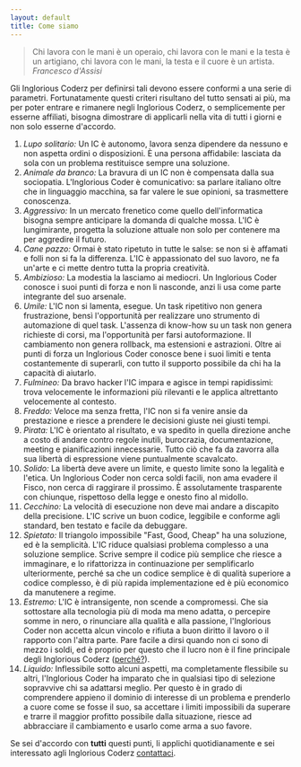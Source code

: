 ```yaml
---
layout: default
title: Come siamo
---
```

> Chi lavora con le mani è un operaio, chi lavora con le mani e la testa è un artigiano, chi lavora con le mani, la testa e il cuore è un artista.
> _Francesco d'Assisi_

Gli Inglorious Coderz per definirsi tali devono essere conformi a una serie di parametri. Fortunatamente questi criteri risultano del tutto sensati ai più, ma per poter entrare e rimanere negli Inglorious Coderz, o semplicemente per esserne affiliati, bisogna dimostrare di applicarli nella vita di tutti i giorni e non solo esserne d'accordo.

1. *Lupo solitario:* Un IC è autonomo, lavora senza dipendere da nessuno e non aspetta ordini o disposizioni. È una persona affidabile: lasciata da sola con un problema restituisce sempre una soluzione.
2. *Animale da branco:* La bravura di un IC non è compensata dalla sua sociopatia. L'Inglorious Coder è comunicativo: sa parlare italiano oltre che in linguaggio macchina, sa far valere le sue opinioni, sa trasmettere conoscenza.
3. *Aggressivo:* In un mercato frenetico come quello dell'informatica bisogna sempre anticipare la domanda di qualche mossa. L'IC è lungimirante, progetta la soluzione attuale non solo per contenere ma per aggredire il futuro.
4. *Cane pazzo:* Ormai è stato ripetuto in tutte le salse: se non si è affamati e folli non si fa la differenza. L'IC è appassionato del suo lavoro, ne fa un'arte e ci mette dentro tutta la propria creatività.
5. *Ambizioso:* La modestia la lasciamo ai mediocri. Un Inglorious Coder conosce i suoi punti di forza e non li nasconde, anzi li usa come parte integrante del suo arsenale.
6. *Umile:* L'IC non si lamenta, esegue. Un task ripetitivo non genera frustrazione, bensì l'opportunità per realizzare uno strumento di automazione di quel task. L'assenza di know-how su un task non genera richieste di corsi, ma l'opportunità per farsi autoformazione. Il cambiamento non genera rollback, ma estensioni e astrazioni. Oltre ai punti di forza un Inglorious Coder conosce bene i suoi limiti e tenta costantemente di superarli, con tutto il supporto possibile da chi ha la capacità di aiutarlo.
7. *Fulmineo:* Da bravo hacker l'IC impara e agisce in tempi rapidissimi: trova velocemente le informazioni più rilevanti e le applica altrettanto velocemente al contesto.
8. *Freddo:* Veloce ma senza fretta, l'IC non si fa venire ansie da prestazione e riesce a prendere le decisioni giuste nei giusti tempi.
9. *Pirata:* L'IC è orientato al risultato, e va spedito in quella direzione anche a costo di andare contro regole inutili, burocrazia, documentazione, meeting e pianificazioni innecessarie. Tutto ciò che fa da zavorra alla sua libertà di espressione viene puntualmente scavalcato.
10. *Solido:* La libertà deve avere un limite, e questo limite sono la legalità e l'etica. Un Inglorious Coder non cerca soldi facili, non ama evadere il Fisco, non cerca di raggirare il prossimo. È assolutamente trasparente con chiunque, rispettoso della legge e onesto fino al midollo.
11. *Cecchino:* La velocità di esecuzione non deve mai andare a discapito della precisione. L'IC scrive un buon codice, leggibile e conforme agli standard, ben testato e facile da debuggare.
12. *Spietato:* Il triangolo impossibile "Fast, Good, Cheap" ha una soluzione, ed è la semplicità. L'IC riduce qualsiasi problema complesso a una soluzione semplice. Scrive sempre il codice più semplice che riesce a immaginare, e lo rifattorizza in continuazione per semplificarlo ulteriormente, perché sa che un codice semplice è di qualità superiore a codice complesso, è di più rapida implementazione ed è più economico da manutenere a regime.
13. *Estremo:* L'IC è intransigente, non scende a compromessi. Che sia sottostare alla tecnologia più di moda ma meno adatta, o percepire somme in nero, o rinunciare alla qualità e alla passione, l'Inglorious Coder non accetta alcun vincolo e rifiuta a buon diritto il lavoro o il rapporto con l'altra parte. Pare facile a dirsi quando non ci sono di mezzo i soldi, ed è proprio per questo che il lucro non è il fine principale degli Inglorious Coderz ([perché?](/page/perche)).
14. *Liquido:* Inflessibile sotto alcuni aspetti, ma completamente flessibile su altri, l'Inglorious Coder ha imparato che in qualsiasi tipo di selezione sopravvive chi sa adattarsi meglio. Per questo è in grado di comprendere appieno il dominio di interesse di un problema e prenderlo a cuore come se fosse il suo, sa accettare i limiti impossibili da superare e trarre il maggior profitto possibile dalla situazione, riesce ad abbracciare il cambiamento e usarlo come arma a suo favore.

Se sei d'accordo con **tutti** questi punti, li applichi quotidianamente e sei interessato agli Inglorious Coderz [contattaci](/page/contattaci).

[comment]: <> (- HS-Factor: Hyper Skills o Holy Shit)
